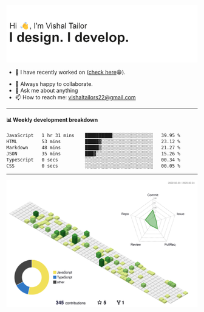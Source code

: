 ![Hi, I'm Vishal Tailor. I design. I develop.](https://github.com/vishaltailors/vishaltailors/blob/main/header.png?raw=true)

- 🔭 I have recently worked on ([check here](https://vishaltailor.com)😁).
<!-- - 🎦 Currently watching: JavaScript: The Hard Parts By Will Sentance. -->
- 👯 Always happy to collaborate.
- 💬 Ask me about anything
- 📫 How to reach me: <a href="mailto:vishaltailors22@gmail.com">vishaltailors22@gmail.com</a>

<hr /> 
<h4>📊 Weekly development breakdown</h4>
<!--START_SECTION:waka-->

```text
JavaScript   1 hr 31 mins    ██████████░░░░░░░░░░░░░░░   39.95 %
HTML         53 mins         █████▓░░░░░░░░░░░░░░░░░░░   23.12 %
Markdown     48 mins         █████▒░░░░░░░░░░░░░░░░░░░   21.27 %
JSON         35 mins         ███▓░░░░░░░░░░░░░░░░░░░░░   15.26 %
TypeScript   0 secs          ░░░░░░░░░░░░░░░░░░░░░░░░░   00.34 %
CSS          0 secs          ░░░░░░░░░░░░░░░░░░░░░░░░░   00.05 %
```

<!--END_SECTION:waka-->
<hr /> 

![](./profile-3d-contrib/profile-green-animate.svg)
